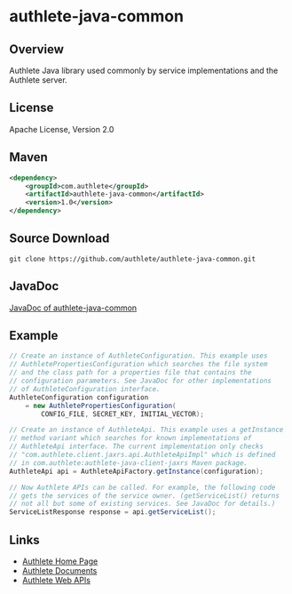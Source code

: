 authlete-java-common
====================

Overview
--------

Authlete Java library used commonly by service implementations and
the Authlete server.


License
-------

Apache License, Version 2.0


Maven
-----

```xml
<dependency>
    <groupId>com.authlete</groupId>
    <artifactId>authlete-java-common</artifactId>
    <version>1.0</version>
</dependency>
```


Source Download
---------------

    git clone https://github.com/authlete/authlete-java-common.git


JavaDoc
-------

[JavaDoc of authlete-java-common](http://authlete.github.io/authlete-java-common/)


Example
-------

```java
// Create an instance of AuthleteConfiguration. This example uses
// AuthletePropertiesConfiguration which searches the file system
// and the class path for a properties file that contains the
// configuration parameters. See JavaDoc for other implementations
// of AuthleteConfiguration interface.
AuthleteConfiguration configuration
    = new AuthletePropertiesConfiguration(
        CONFIG_FILE, SECRET_KEY, INITIAL_VECTOR);

// Create an instance of AuthleteApi. This example uses a getInstance
// method variant which searches for known implementations of
// AuthleteApi interface. The current implementation only checks
// "com.authlete.client.jaxrs.api.AuthleteApiImpl" which is defined
// in com.authlete:authlete-java-client-jaxrs Maven package.
AuthleteApi api = AuthleteApiFactory.getInstance(configuration);

// Now Authlete APIs can be called. For example, the following code
// gets the services of the service owner. (getServiceList() returns
// not all but some of existing services. See JavaDoc for details.)
ServiceListResponse response = api.getServiceList();
```


Links
-----

* [Authlete Home Page](https://www.authlete.com/)
* [Authlete Documents](https://www.authlete.com/documents.html)
* [Authlete Web APIs](https://www.authlete.com/authlete_web_apis.html)
